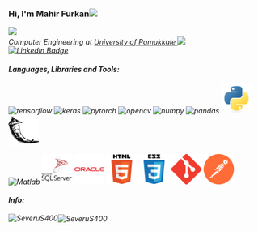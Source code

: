 <h3> Hi, I'm Mahir Furkan<img src="https://media.giphy.com/media/v1.Y2lkPTc5MGI3NjExMmcyYjEyd2Z2NzJqdjVqdW84bTlpMWtoNzFkZ3RmeXRrcDB3eW0wYSZlcD12MV9pbnRlcm5hbF9naWZfYnlfaWQmY3Q9cw/8jsTqs8A0WT0Jg48ny/giphy.gif" width="50"></h3>


![](https://komarev.com/ghpvc/?username=SeveruS400)</br>
<em> Computer Engineering at <a href="https://pau.edu.tr">University of Pamukkale </a><img src="https://media.giphy.com/media/v1.Y2lkPTc5MGI3NjExNHBqcDc0ZjR3cHFmMDR1YmNubWNrNXhreG1nMnRmbXBkdDBucGtlYiZlcD12MV9pbnRlcm5hbF9naWZfYnlfaWQmY3Q9cw/QTfX9Ejfra3ZmNxh6B/giphy.gif" width="30"></br>
[![Linkedin Badge](https://img.shields.io/badge/-MahirFurkan-blue?style=flat&logo=Linkedin&logoColor=white&link=https://www.linkedin.com/in/mfk19/)](https://www.linkedin.com/in/mfk19/)

<h4 align="left">Languages, Libraries and Tools:</h4>
<p align="left">
   <img src="https://www.vectorlogo.zone/logos/tensorflow/tensorflow-icon.svg" alt="tensorflow" width="60" height="60"/>
    <img src="https://upload.wikimedia.org/wikipedia/commons/c/c9/Keras_Logo.jpg" alt="keras" width="60" height="60"/>
  <img src="https://www.vectorlogo.zone/logos/pytorch/pytorch-icon.svg" alt="pytorch" width="60" height="60"/>
  <img src="https://www.vectorlogo.zone/logos/opencv/opencv-icon.svg" alt="opencv" width="60" height="60"/>
   <img src="https://www.vectorlogo.zone/logos/numpy/numpy-icon.svg" alt="numpy" width="60" height="60"/>
   <img src="https://github.com/simple-icons/simple-icons/blob/master/icons/pandas.svg" alt="pandas" width="60" height="60"/>
   <img src="https://raw.githubusercontent.com/teamedwardforever/Readme-Generator/71f25dd8b98329b168142a6b782a107b75eab178/svg/Skills/Languages/python-original.svg" alt="Python" width="60" height="60"/>
   <img src="https://raw.githubusercontent.com/teamedwardforever/Readme-Generator/71f25dd8b98329b168142a6b782a107b75eab178/svg/Skills/Framework/pocoo_flask-icon.svg" alt="Flask" width="60" height="60"/>
</p>
   <img src="https://dl.dropboxusercontent.com/s/6e7hk06wzjp3j52/Matlab_Logo.png" alt="Matlab" width="60" height="60"/>
   <img src="https://raw.githubusercontent.com/teamedwardforever/Readme-Generator/71f25dd8b98329b168142a6b782a107b75eab178/svg/Skills/Database/microsoft-sql-server-logo.svg" alt="Microsoft Sql Server" width="60" height="60"/>
<img src="https://raw.githubusercontent.com/teamedwardforever/Readme-Generator/71f25dd8b98329b168142a6b782a107b75eab178/svg/Skills/Database/oracle-original.svg" alt="Oracle" width="60" height="60"/>
<img src="https://raw.githubusercontent.com/teamedwardforever/Readme-Generator/71f25dd8b98329b168142a6b782a107b75eab178/svg/Skills/Frontend/html5-original-wordmark.svg" alt="HTML" width="60" height="60"/>
<img src="https://raw.githubusercontent.com/teamedwardforever/Readme-Generator/71f25dd8b98329b168142a6b782a107b75eab178/svg/Skills/Frontend/css3-original-wordmark.svg" alt="Css" width="60" height="60"/>
<img src="https://raw.githubusercontent.com/teamedwardforever/Readme-Generator/71f25dd8b98329b168142a6b782a107b75eab178/svg/Skills/Other/git-scm-icon.svg" alt="Git" width="60" height="60"/>
   <img src="https://raw.githubusercontent.com/teamedwardforever/Readme-Generator/71f25dd8b98329b168142a6b782a107b75eab178/svg/Skills/Software/getpostman-icon.svg" alt="Postman" width="60" height="60"/>
<h4 align="left">Info:</h4>
   <img align="left" height="180em" src="https://github-readme-stats.vercel.app/api/top-langs/?username=SeveruS400&layout=compact&theme=transparent" alt=SeveruS400 />
<p><img align="center" height="180em"src="https://github-readme-stats.vercel.app/api?username=SeveruS400&show_icons=true" alt="SeveruS400" /></p>

